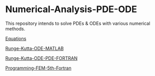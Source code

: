 # Numerical-Analysis-PDE-ODE

This repository intends to solve PDEs & ODEs with various numerical methods.   

[Equations](https://github.com/cunyizju/Numerical-Analysis-PDE-ODE/blob/master/doc/Equations.pdf)

[Runge-Kutta-ODE-MATLAB](https://github.com/cunyizju/Runge-Kutta-ODE-MATLAB)  

[Runge-Kutta-ODE-PDE-FORTRAN](https://github.com/cunyizju/Runge-Kutta-ODE-PDE-FORTRAN)  

[Programming-FEM-5th-Fortran](https://github.com/cunyizju/Programming-FEM-5th-Fortran)  
